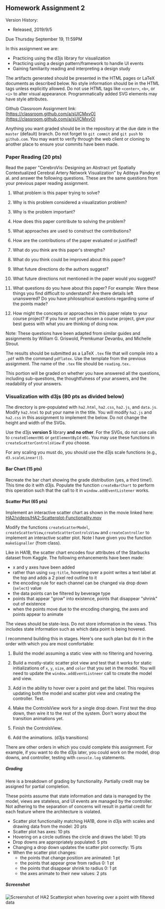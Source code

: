 ## Homework Assignment 2

Version History: 

- Released, 2019/9/5


Due Thursday September 19, 11:59PM

In this assignment we are:

- Practicing using the d3js library for visualization
- Practicing using a design pattern/framework to handle UI events
- Gaining familiarity reading and interpreting a design study


The artifacts generated should be presented in the HTML pages or LaTeX
documents as described below. No style information should be in the HTML tags
unless explicitly allowed. Do not use HTML tags like `<center>`, `<b>`, or
`<i>` to alter visual appearance.  Programmatically added SVG elements may
have style attributes.

Github Classroom Assignment link: [https://classroom.github.com/a/sUICMxvO](https://classroom.github.com/a/sUICMxvO)

Anything you want graded should be in the repository at the due date in the
`master` (default) branch. Do not forget to `git commit` and `git push` to
`github.com`. You may want to verify through the web client or cloning to
another place to ensure your commits have been made.

### Paper Reading (20 pts)

Read the paper "CerebroVis: Designing an Abstract yet Spatially Contextualized
Cerebral Artery Network Visualization" by Aditeya Pandey et al. and answer the
following questions. These are the same questions from your previous paper
reading assignment.

1. What problem is this paper trying to solve?

2. Why is this problem considered a visualization problem?

3. Why is the problem important?

4. How does this paper contribute to solving the problem? 

5. What approaches are used to construct the contributions?

6. How are the contributions of the paper evaluated or justified? 

7. What do you think are this paper's strengths? 

8. What do you think could be improved about this paper?

9. What future directions do the authors suggest? 

10. What future directions not mentioned in the paper would you suggest?

11. What questions do you have about this paper? For example: Were these things
   you find difficult to understand? Are there details left unanswered? Do you
have philosophical questions regarding some of the points made?

12. How might the concepts or approaches in this paper relate to your course
   project? If you have not yet chosen a course project, give your best guess
with what you are thinking of doing now.

Note: These questions have been adapted from similar guides and assignments by
William G.  Griswold, Premkumar Devanbu, and Michelle Strout.

The results should be submitted as a LaTeX `.tex` file that will compile into
a `.pdf` with the command `pdflatex`. Use the template from the previous
assignment. The name of the `.tex` file should be `reading.tex.`

This portion will be graded on whether you have answered all the questions,
including sub-questions, the thoughtfulness of your answers, and the
readability of your answers.


### Visualization with d3js (80 pts as divided below) 

The directory  is pre-populated with  `ha2.html`, `ha2.css`, `ha2.js`, and
`data.js`. Modify `ha2.html` to put your name in the title. You will modify
`ha2.js` and `ha2.css` in this assignment to implement the below. Do not
change the height and width of the SVGs. 

Use the d3js **version 5** library **and no other**. For the SVGs, do not use
calls to `createElementNS` or `getElementById` etc. You may use these
functions in `createScatterControlsView` if you choose. 

For any scaling you must do, you should use the d3js scale functions (e.g.,
`d3.scaleLinear()`).

#### Bar Chart (15 pts)

Recreate the bar chart showing the grade distribution (yes, a third time!).
This time do it with d3js.  Populate the function `createBarChart` to perform
this operation such that the call to it in `window.addEventListener` works.

#### Scatter Plot (65 pts)

Implement an interactive scatter chart as shown in the movie linked here:
[HA2/videos/HA2-Scatterplot-Functionality.mov](HA2/videos/HA2-Scatterplot-Functionality.mov)

Modify the functions `createScatterModel`,
`createScatterView`,`createScatterControlsView` and `createController` to
implement an interactive scatter plot. Note I have given you the function
`makeSignaller` (from class).

Like in HA1B, the scatter chart encodes four attributes of the Starbucks
dataset from Kaggle. The following enhancements have been made:

- x and y axes have been added
- rather than using `svg:title`, hovering over a point writes a text label at
  the top and adds a 2 pixel red outline to it
- the encoding rule for each channel can be changed via drop  down (`select`) value
- the data points can be filtered by beverage type
- points that appear "grow" into existence, points that disappear "shrink" out
  of existence
- when the points move due to the encoding changing, the axes and points
  appear to animate

The views should be state-less. Do not store information in the views. This
includes state information such as which data point is being hovered.

I recommend building this in stages. Here's one such plan but do it in the
order with which you are most comfortable:

1. Build the model assuming a static view with no filtering and hovering.

2. Build a mostly-static scatter plot view and test that it works for static
   initializations of  `x`, `y`, `size`, and `color` that you set in the
   model. You will need to update the `window.addEventListneer` call to create
   the model and view.

3. Add in the ability to hover over a point and get the label. This requires
   updating both the model and scatter plot view and creating the controller.
   Test.

4. Make the ControlsView work for a single drop down. First test the drop
   down, then wire it to the rest of the system. Don't worry about the
   transition animations yet.

5. Finish the ControlsView.

6. Add the animations. (d3js transitions)

There are other orders in which you could complete this assignment. For
example, if you want to do the d3js later, you could work on the model,
drop downs, and controller, testing with `console.log` statements.

##### Grading

Here is a breakdown of grading by functionality. Partially credit may be
assigned for partial completion.

These points assume that state information and data is managed by the model,
views are stateless, and UI events are managed by the controller. Not adhering
to the separation of concerns will result in partial credit for each feature
where the architecture is violated.

- Scatter plot functionality matching HA1B, done in d3js with scales and
  drawing data from the model: 20 pts
- Scatter plot has axes: 10 pts
- Hovering on a circle outlines the circle and draws the label: 10 pts
- Drop downs are appropriately populated: 5 pts
- Changing a drop  down updates the scatter plot correctly: 15 pts
- When the scatter plot changes:
  - the points that change position are animated: 1 pt
  - the points that appear grow from radius 0: 1 pt
  - the points that disappear shrink to radius 0: 1 pt
  - the axes animate to their new values: 2 pts


##### Screenshot

![Screenshot of HA2 Scatterplot when hovering over a point with filtered
data](HA2/images/HA2-Scatterplot.png)
